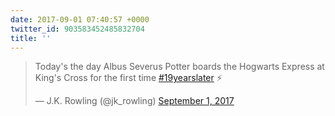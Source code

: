 ```yaml
---
date: 2017-09-01 07:40:57 +0000
twitter_id: 903583452485832704
title: ''
---
```


<blockquote class="twitter-tweet"><p lang="en" dir="ltr">Today&#39;s the day Albus Severus Potter boards the Hogwarts Express at King&#39;s Cross for the first time <a href="https://twitter.com/hashtag/19yearslater?src=hash&amp;ref_src=twsrc%5Etfw">#19yearslater</a> ⚡️</p>&mdash; J.K. Rowling (@jk_rowling) <a href="https://twitter.com/jk_rowling/status/903511124288688128?ref_src=twsrc%5Etfw">September 1, 2017</a></blockquote>
<script async src="https://platform.twitter.com/widgets.js" charset="utf-8"></script>
